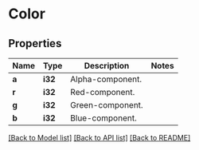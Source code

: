 # Color

## Properties

Name | Type | Description | Notes
------------ | ------------- | ------------- | -------------
**a** | **i32** | Alpha-component. | 
**r** | **i32** | Red-component. | 
**g** | **i32** | Green-component. | 
**b** | **i32** | Blue-component. | 

[[Back to Model list]](../README.md#documentation-for-models) [[Back to API list]](../README.md#documentation-for-api-endpoints) [[Back to README]](../README.md)


